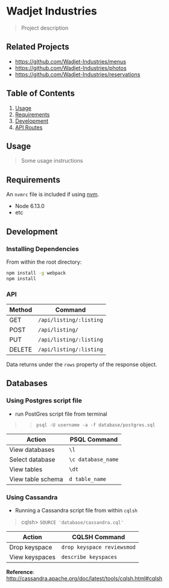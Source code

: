 # Wadjet Industries

> Project description

## Related Projects

  - https://github.com/Wadjet-Industries/menus
  - https://github.com/Wadjet-Industries/photos
  - https://github.com/Wadjet-Industries/reservations

## Table of Contents

1. [Usage](#Usage)
1. [Requirements](#requirements)
1. [Development](#development)
1. [API Routes](#API)

## Usage

> Some usage instructions

## Requirements

An `nvmrc` file is included if using [nvm](https://github.com/creationix/nvm).

- Node 6.13.0
- etc

## Development

### Installing Dependencies

From within the root directory:

```sh
npm install -g webpack
npm install
```

### API 
  
|Method|Command|
|-|-|
|GET| `/api/listing/:listing`|  
|POST| `/api/listing/`  |
|PUT| `/api/listing/:listing`  |
|DELETE| `/api/listing/:listing`|

Data returns under the `rows` property of the response object.

## Databases
  
### Using Postgres script file
- run PostGres script file from terminal 
>>`psql -U username -a -f database/postgres.sql`  
  
|Action|PSQL Command|  
|-|-|  
|View databases|`\l`|
|Select database|`\c database_name`|
|View tables|`\dt`|
|View table schema|`d table_name`|

### Using Cassandra
- Running a Cassandra script file from within `cqlsh`
> cqlsh> `SOURCE 'database/cassandra.cql'`

|Action|CQLSH Command|  
|-|-|  
|Drop keyspace|`drop keyspace reviewsmod`|
|View keyspaces|`describe keyspaces`|
  
**Reference**:  
http://cassandra.apache.org/doc/latest/tools/cqlsh.html#cqlsh